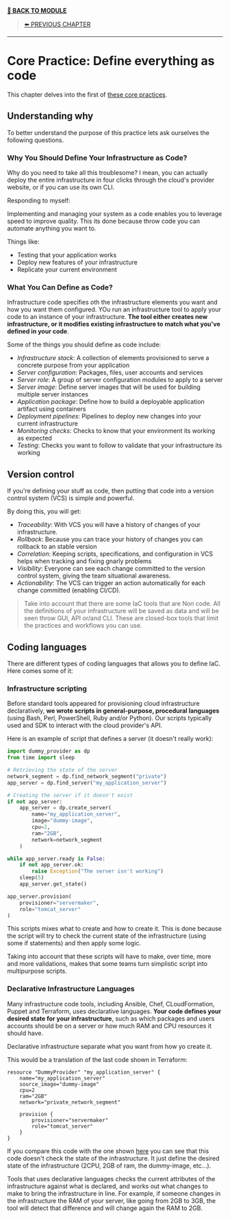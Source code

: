 [__🧭 BACK TO MODULE__](../README.md)

> [⬅️ PREVIOUS CHAPTER](./3-infrastructure-as-platform.md)

---

# Core Practice: Define everything as code

This chapter delves into the first of [these core practices](./1-infrastructure-as-code.md#the-core-practices). 

## Understanding why

To better understand the purpose of this practice lets ask ourselves the following questions.

### Why You Should Define Your Infrastructure as Code?

Why do you need to take all this troublesome? I mean, you can actually deploy the entire infrastructure in four clicks through the cloud's provider website, or if you can use its own CLI.

Responding to myself:

Implementing and managing your system as a code enables you to leverage speed to improve quality. This its done because throw code you can automate anything you want to.

Things like:
- Testing that your application works
- Deploy new features of your infrastructure
- Replicate your current environment

### What You Can Define as Code?

Infrastructure code specifies oth the infrastructure elements you want and how you want them configured. YOu run an infrastructure tool to apply your code to an instance of your infrastructure. __The tool either creates new infrastructure, or it modifies existing infrastructure to match what you've defined in your code__.

Some of the things you should define as code include:
- _Infrastructure stack_: A collection of elements provisioned to serve a concrete purpose from your application
- _Server configuration_: Packages, files, user accounts and services
- _Server role_: A group of server configuration modules to apply to a server
- _Server image_: Define server images that will be used for building multiple server instances
- _Application package_: Define how to build a deployable application artifact using containers
- _Deployment pipelines_: Pipelines to deploy new changes into your current infrastructure
- _Monitoring checks_: Checks to know that your environment its working as expected
- _Testing_: Checks you want to follow to validate that your infrastructure its working

## Version control

If you're defining your stuff as code, then putting that code into a version control system (VCS) is simple and powerful.

By doing this, you will get:
- _Traceability_: With VCS you will have a history of changes of your infrastructure.
- _Rollback_: Because you can trace your history of changes you can rollback to an stable version
- _Correlation_: Keeping scripts, specifications, and configuration in VCS helps when tracking and fixing gnarly problems
- _Visibility_: Everyone can see each change committed to the version control system, giving the team situational awareness.
- _Actionability_: The VCS can trigger an action automatically for each change committed (enabling CI/CD).

> Take into account that there are some IaC tools that are Non code. All the definitions of your infrastructure will be saved as data and will be seen throw GUI, API or/and CLI. These are closed-box tools that limit the practices and workflows you can use.

## Coding languages

There are different types of coding languages that allows you to define IaC. Here comes some of it:

### Infrastructure scripting

Before standard tools appeared for provisioning cloud infrastructure declaratively, __we wrote scripts in general-purpose, procedural languages__ (using Bash, Perl, PowerShell, Ruby and/or Python). Our scripts typically used and SDK to interact with the cloud provider's API.

Here is an example of script that defines a server (it doesn't really work):
```py
import dummy_provider as dp
from time import sleep

# Retrieving the state of the server
network_segment = dp.find_network_segment("private")
app_server = dp.find_server("my_application_server")

# Creating the server if it doesn't exist
if not app_server:
    app_server = dp.create_server(
        name="my_application_server",
        image="dummy-image",
        cpu=2,
        ram="2GB",
        network=network_segment
    )

while app_server.ready is False:
    if not app_server.ok:
        raise Exception("The server isn't working")
    sleep(5)
    app_server.get_state()

app_server.provision(
    provisioner="servermaker",
    role="tomcat_server"
)
```

This scripts mixes what to create and how to create it. This is done because the script will try to check the current state of the infrastructure (using some if statements) and then apply some logic.

Taking into account that these scripts will have to make, over time, more and more validations, makes that some teams turn simplistic script into multipurpose scripts.

### Declarative Infrastructure Languages


Many infrastructure code tools, including Ansible, Chef, CLoudFormation, Puppet and Terraform, uses declarative languages. __Your code defines your desired state for your infrastructure__, such as which packages and users accounts should be on a server or how much RAM and CPU resources it should have.

Declarative infrastructure separate what you want from how yo create it.

This would be a translation of the last code shown in Terraform:
```hcl
resource "DummyProvider" "my_application_server" {
    name="my_application_server"
    source_image="dummy-image"
    cpu=2
    ram="2GB"
    network="private_network_segment"

    provision {
        provisioner="servermaker"
        role="tomcat_server"
    }
}
```

If you compare this code with the one shown [here](#infrastructure-scripting) you can see that this code doesn't check the state of the infrastructure. It just define the desired state of the infrastructure (2CPU, 2GB of ram, the dummy-image, etc...).

Tools that uses declarative languages checks the current attributes of the infrastructure against what is declared, and works out what changes to make to bring the infrastructure in line. For example, if someone changes in the infrastructure the RAM of your server, like going from 2GB to 3GB, the tool will detect that difference and will change again the RAM to 2GB.
